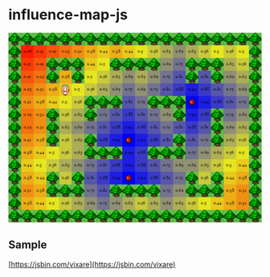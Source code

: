 # influence-map-js

![Screenshot](https://github.com/wertrain/influence-map-js/blob/master/resources/images/00.png)

## Sample
[https://jsbin.com/vixare](https://jsbin.com/vixare)
